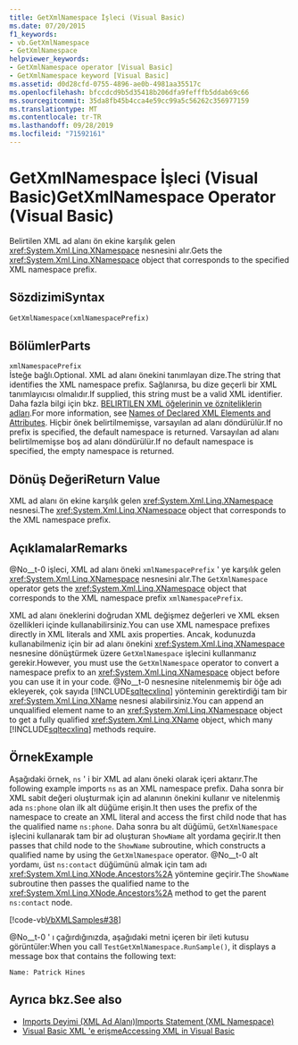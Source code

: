 ```yaml
---
title: GetXmlNamespace İşleci (Visual Basic)
ms.date: 07/20/2015
f1_keywords:
- vb.GetXmlNamespace
- GetXmlNamespace
helpviewer_keywords:
- GetXmlNamespace operator [Visual Basic]
- GetXmlNamespace keyword [Visual Basic]
ms.assetid: d0d28cfd-0755-4896-ae0b-4981aa35517c
ms.openlocfilehash: bfccdcd9b5d35418b206dfa9fefffb5ddab69c66
ms.sourcegitcommit: 35da8fb45b4cca4e59cc99a5c56262c356977159
ms.translationtype: MT
ms.contentlocale: tr-TR
ms.lasthandoff: 09/28/2019
ms.locfileid: "71592161"
---
```

# <a name="getxmlnamespace-operator-visual-basic"></a><span data-ttu-id="3f1f3-102">GetXmlNamespace İşleci (Visual Basic)</span><span class="sxs-lookup"><span data-stu-id="3f1f3-102">GetXmlNamespace Operator (Visual Basic)</span></span>
<span data-ttu-id="3f1f3-103">Belirtilen XML ad alanı ön ekine karşılık gelen <xref:System.Xml.Linq.XNamespace> nesnesini alır.</span><span class="sxs-lookup"><span data-stu-id="3f1f3-103">Gets the <xref:System.Xml.Linq.XNamespace> object that corresponds to the specified XML namespace prefix.</span></span>  
  
## <a name="syntax"></a><span data-ttu-id="3f1f3-104">Sözdizimi</span><span class="sxs-lookup"><span data-stu-id="3f1f3-104">Syntax</span></span>  
  
```vb  
GetXmlNamespace(xmlNamespacePrefix)  
```  
  
## <a name="parts"></a><span data-ttu-id="3f1f3-105">Bölümler</span><span class="sxs-lookup"><span data-stu-id="3f1f3-105">Parts</span></span>  
 `xmlNamespacePrefix`  
 <span data-ttu-id="3f1f3-106">İsteğe bağlı.</span><span class="sxs-lookup"><span data-stu-id="3f1f3-106">Optional.</span></span> <span data-ttu-id="3f1f3-107">XML ad alanı önekini tanımlayan dize.</span><span class="sxs-lookup"><span data-stu-id="3f1f3-107">The string that identifies the XML namespace prefix.</span></span> <span data-ttu-id="3f1f3-108">Sağlanırsa, bu dize geçerli bir XML tanımlayıcısı olmalıdır.</span><span class="sxs-lookup"><span data-stu-id="3f1f3-108">If supplied, this string must be a valid XML identifier.</span></span> <span data-ttu-id="3f1f3-109">Daha fazla bilgi için bkz. [BELIRTILEN XML öğelerinin ve özniteliklerin adları](../../../visual-basic/programming-guide/language-features/xml/names-of-declared-xml-elements-and-attributes.md).</span><span class="sxs-lookup"><span data-stu-id="3f1f3-109">For more information, see [Names of Declared XML Elements and Attributes](../../../visual-basic/programming-guide/language-features/xml/names-of-declared-xml-elements-and-attributes.md).</span></span> <span data-ttu-id="3f1f3-110">Hiçbir önek belirtilmemişse, varsayılan ad alanı döndürülür.</span><span class="sxs-lookup"><span data-stu-id="3f1f3-110">If no prefix is specified, the default namespace is returned.</span></span> <span data-ttu-id="3f1f3-111">Varsayılan ad alanı belirtilmemişse boş ad alanı döndürülür.</span><span class="sxs-lookup"><span data-stu-id="3f1f3-111">If no default namespace is specified, the empty namespace is returned.</span></span>  
  
## <a name="return-value"></a><span data-ttu-id="3f1f3-112">Dönüş Değeri</span><span class="sxs-lookup"><span data-stu-id="3f1f3-112">Return Value</span></span>  
 <span data-ttu-id="3f1f3-113">XML ad alanı ön ekine karşılık gelen <xref:System.Xml.Linq.XNamespace> nesnesi.</span><span class="sxs-lookup"><span data-stu-id="3f1f3-113">The <xref:System.Xml.Linq.XNamespace> object that corresponds to the XML namespace prefix.</span></span>  
  
## <a name="remarks"></a><span data-ttu-id="3f1f3-114">Açıklamalar</span><span class="sxs-lookup"><span data-stu-id="3f1f3-114">Remarks</span></span>  
 <span data-ttu-id="3f1f3-115">@No__t-0 işleci, XML ad alanı öneki `xmlNamespacePrefix` ' ye karşılık gelen <xref:System.Xml.Linq.XNamespace> nesnesini alır.</span><span class="sxs-lookup"><span data-stu-id="3f1f3-115">The `GetXmlNamespace` operator gets the <xref:System.Xml.Linq.XNamespace> object that corresponds to the XML namespace prefix `xmlNamespacePrefix`.</span></span>  
  
 <span data-ttu-id="3f1f3-116">XML ad alanı öneklerini doğrudan XML değişmez değerleri ve XML eksen özellikleri içinde kullanabilirsiniz.</span><span class="sxs-lookup"><span data-stu-id="3f1f3-116">You can use XML namespace prefixes directly in XML literals and XML axis properties.</span></span> <span data-ttu-id="3f1f3-117">Ancak, kodunuzda kullanabilmeniz için bir ad alanı önekini <xref:System.Xml.Linq.XNamespace> nesnesine dönüştürmek üzere `GetXmlNamespace` işlecini kullanmanız gerekir.</span><span class="sxs-lookup"><span data-stu-id="3f1f3-117">However, you must use the `GetXmlNamespace` operator to convert a namespace prefix to an <xref:System.Xml.Linq.XNamespace> object before you can use it in your code.</span></span> <span data-ttu-id="3f1f3-118">@No__t-0 nesnesine nitelenmemiş bir öğe adı ekleyerek, çok sayıda [!INCLUDE[sqltecxlinq](~/includes/sqltecxlinq-md.md)] yönteminin gerektirdiği tam bir <xref:System.Xml.Linq.XName> nesnesi alabilirsiniz.</span><span class="sxs-lookup"><span data-stu-id="3f1f3-118">You can append an unqualified element name to an <xref:System.Xml.Linq.XNamespace> object to get a fully qualified <xref:System.Xml.Linq.XName> object, which many [!INCLUDE[sqltecxlinq](~/includes/sqltecxlinq-md.md)] methods require.</span></span>  
  
## <a name="example"></a><span data-ttu-id="3f1f3-119">Örnek</span><span class="sxs-lookup"><span data-stu-id="3f1f3-119">Example</span></span>  
 <span data-ttu-id="3f1f3-120">Aşağıdaki örnek, `ns` ' i bir XML ad alanı öneki olarak içeri aktarır.</span><span class="sxs-lookup"><span data-stu-id="3f1f3-120">The following example imports `ns` as an XML namespace prefix.</span></span> <span data-ttu-id="3f1f3-121">Daha sonra bir XML sabit değeri oluşturmak için ad alanının önekini kullanır ve nitelenmiş ada `ns:phone` olan ilk alt düğüme erişin.</span><span class="sxs-lookup"><span data-stu-id="3f1f3-121">It then uses the prefix of the namespace to create an XML literal and access the first child node that has the qualified name `ns:phone`.</span></span> <span data-ttu-id="3f1f3-122">Daha sonra bu alt düğümü, `GetXmlNamespace` işlecini kullanarak tam bir ad oluşturan `ShowName` alt yordama geçirir.</span><span class="sxs-lookup"><span data-stu-id="3f1f3-122">It then passes that child node to the `ShowName` subroutine, which constructs a qualified name by using the `GetXmlNamespace` operator.</span></span> <span data-ttu-id="3f1f3-123">@No__t-0 alt yordamı, üst `ns:contact` düğümünü almak için tam adı <xref:System.Xml.Linq.XNode.Ancestors%2A> yöntemine geçirir.</span><span class="sxs-lookup"><span data-stu-id="3f1f3-123">The `ShowName` subroutine then passes the qualified name to the <xref:System.Xml.Linq.XNode.Ancestors%2A> method to get the parent `ns:contact` node.</span></span>  
  
 [!code-vb[VbXMLSamples#38](~/samples/snippets/visualbasic/VS_Snippets_VBCSharp/VbXMLSamples/VB/GetXmlNamespace.vb#38)]  
  
 <span data-ttu-id="3f1f3-124">@No__t-0 ' ı çağırdığınızda, aşağıdaki metni içeren bir ileti kutusu görüntüler:</span><span class="sxs-lookup"><span data-stu-id="3f1f3-124">When you call `TestGetXmlNamespace.RunSample()`, it displays a message box that contains the following text:</span></span>  
  
 `Name: Patrick Hines`  
  
## <a name="see-also"></a><span data-ttu-id="3f1f3-125">Ayrıca bkz.</span><span class="sxs-lookup"><span data-stu-id="3f1f3-125">See also</span></span>

- [<span data-ttu-id="3f1f3-126">Imports Deyimi (XML Ad Alanı)</span><span class="sxs-lookup"><span data-stu-id="3f1f3-126">Imports Statement (XML Namespace)</span></span>](../../../visual-basic/language-reference/statements/imports-statement-xml-namespace.md)
- [<span data-ttu-id="3f1f3-127">Visual Basic XML 'e erişme</span><span class="sxs-lookup"><span data-stu-id="3f1f3-127">Accessing XML in Visual Basic</span></span>](../../../visual-basic/programming-guide/language-features/xml/accessing-xml.md)
